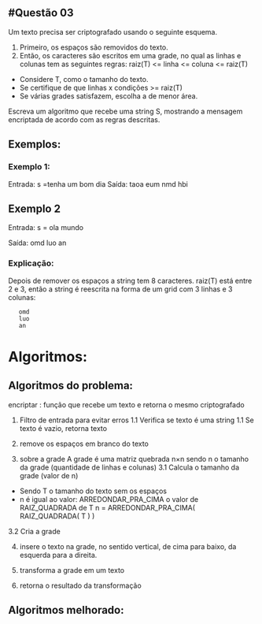 ## #Questão 03
Um texto precisa ser criptografado usando o seguinte esquema. 
1. Primeiro, os espaços são removidos do texto. 
2. Então, os caracteres são escritos em uma grade, no qual as linhas e colunas tem as seguintes regras:
  raiz(T) <= linha <= coluna <= raiz(T)
* Considere T, como o tamanho do texto. 
* Se certifique de que linhas x condições >= raiz(T)
* Se várias grades satisfazem, escolha  a de menor área.

Escreva um algoritmo que recebe uma string S, mostrando a mensagem encriptada de acordo com as regras descritas.
## Exemplos:
### Exemplo 1:
Entrada:
  s =tenha um bom dia
Saída:
  taoa eum nmd hbi

## Exemplo 2
Entrada:
  s = ola mundo
 
Saída:
  omd luo an
  
### Explicação:
Depois de remover os espaços a string tem 8 caracteres. raiz(T) está entre 2 e 3, então a
string é reescrita na forma de um grid com 3 linhas e 3 colunas:
```
   omd
   luo
   an
```

# Algoritmos:

## Algoritmos do problema:
encriptar : função que recebe um texto e retorna o mesmo criptografado

1. Filtro de entrada para evitar erros
1.1 Verifica se texto é uma string
1.1 Se texto é vazio, retorna texto

2. remove os espaços em branco do texto

3. sobre a grade
A grade é uma matriz quebrada n×n
sendo n o tamanho da grade (quantidade de linhas e colunas)
3.1 Calcula o tamanho da grade (valor de n)
* Sendo T o tamanho do texto sem os espaços
* n é igual ao valor: ARREDONDAR_PRA_CIMA o valor de RAIZ_QUADRADA de T
    n = ARREDONDAR_PRA_CIMA( RAIZ_QUADRADA( T ) )

3.2 Cria a grade 

4. insere o texto na grade, no sentido vertical, 
de cima para baixo, da esquerda para a direita.

5. transforma a grade em um texto

6. retorna o resultado da transformação

## Algoritmos melhorado:
